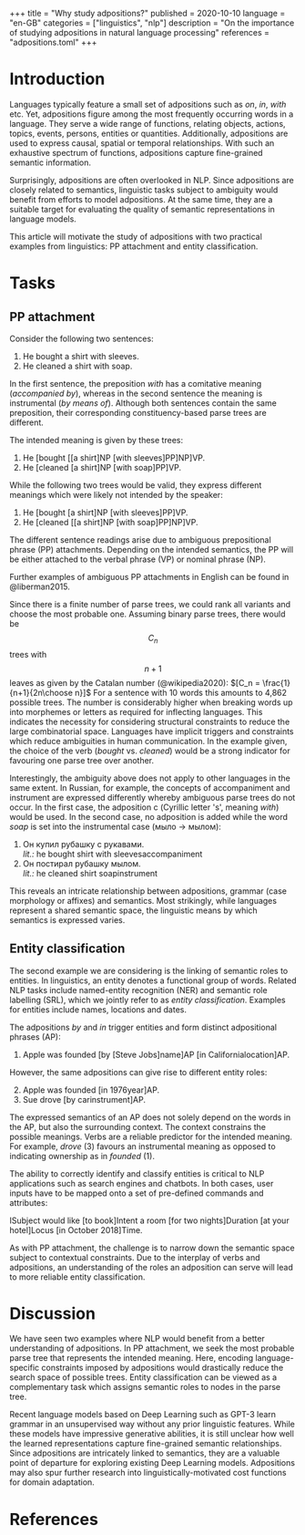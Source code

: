 +++
title       = "Why study adpositions?"
published   = 2020-10-10
language    = "en-GB"
categories  = ["linguistics", "nlp"]
description = "On the importance of studying adpositions in natural language processing"
references  = "adpositions.toml"
+++

# Introduction
Languages typically feature a small set of adpositions such as *on*, *in*, *with* etc. Yet, adpositions figure among the most frequently occurring words in a language. They serve a wide range of functions, relating objects, actions, topics, events, persons, entities or quantities. Additionally, adpositions are used to express causal, spatial or temporal relationships. With such an exhaustive spectrum of functions, adpositions capture fine-grained semantic information.

Surprisingly, adpositions are often overlooked in NLP. Since adpositions are closely related to semantics, linguistic tasks subject to ambiguity would benefit from efforts to model adpositions. At the same time, they are a suitable target for evaluating the quality of semantic representations in language models.

This article will motivate the study of adpositions with two practical examples from linguistics: PP attachment and entity classification.

# Tasks
## PP attachment
Consider the following two sentences:

1. He bought a shirt with sleeves.
2. He cleaned a shirt with soap.

In the first sentence, the preposition *with* has a comitative meaning (*accompanied by*), whereas in the second sentence the meaning is instrumental (*by means of*). Although both sentences contain the same preposition, their corresponding constituency-based parse trees are different.

The intended meaning is given by these trees:
1. He [bought [[a shirt]<tag>NP</tag> [with sleeves]<tag>PP</tag>]<tag>NP</tag>]<tag>VP</tag>.
2. He [cleaned [a shirt]<tag>NP</tag> [with soap]<tag>PP</tag>]<tag>VP</tag>.

While the following two trees would be valid, they express different meanings which were likely not intended by the speaker:
1. He [bought [a shirt]<tag>NP</tag> [with sleeves]<tag>PP</tag>]<tag>VP</tag>.
2. He [cleaned [[a shirt]<tag>NP</tag> [with soap]<tag>PP</tag>]<tag>NP</tag>]<tag>VP</tag>.

The different sentence readings arise due to ambiguous prepositional phrase (PP) attachments. Depending on the intended semantics, the PP will be either attached to the verbal phrase (VP) or nominal phrase (NP).

Further examples of ambiguous PP attachments in English can be found in @liberman2015.

Since there is a finite number of parse trees, we could rank all variants and choose the most probable one. Assuming binary parse trees, there would be $$C_n$$ trees with $$n + 1$$ leaves as given by the Catalan number (@wikipedia2020): $[C_n = \frac{1}{n+1}{2n\choose n}]$ For a sentence with 10 words this amounts to 4,862 possible trees. The number is considerably higher when breaking words up into morphemes or letters as required for inflecting languages. This indicates the necessity for considering structural constraints to reduce the large combinatorial space. Languages have implicit triggers and constraints which reduce ambiguities in human communication. In the example given, the choice of the verb (*bought* vs. *cleaned*) would be a strong indicator for favouring one parse tree over another.

Interestingly, the ambiguity above does not apply to other languages in the same extent. In Russian, for example, the concepts of accompaniment and instrument are expressed differently whereby ambiguous parse trees do not occur. In the first case, the adposition с (Cyrillic letter 's', meaning *with*) would be used. In the second case, no adposition is added while the word *soap* is set into the instrumental case (мыло → мылом):

1. Он купил рубашку с рукавами. \
   *lit.:* he bought shirt with sleeves<tag>accompaniment</tag>
2. Он постирал рубашку мылом. \
   *lit.:* he cleaned shirt soap<tag>instrument</tag>

This reveals an intricate relationship between adpositions, grammar (case morphology or affixes) and semantics. Most strikingly, while languages represent a shared semantic space, the linguistic means by which semantics is expressed varies.

## Entity classification
The second example we are considering is the linking of semantic roles to entities. In linguistics, an entity denotes a functional group of words. Related NLP tasks include named-entity recognition (NER) and semantic role labelling (SRL), which we jointly refer to as *entity classification*. Examples for entities include names, locations and dates.

The adpositions *by* and *in* trigger entities and form distinct adpositional phrases (AP):

1. Apple was founded [by [Steve Jobs]<tag>name</tag>]<tag>AP</tag> [in California<tag>location</tag>]<tag>AP</tag>.

However, the same adpositions can give rise to different entity roles:

2. Apple was founded [in 1976<tag>year</tag>]<tag>AP</tag>.
3. Sue drove [by car<tag>instrument</tag>]<tag>AP</tag>.

The expressed semantics of an AP does not solely depend on the words in the AP, but also the surrounding context. The context constrains the possible meanings. Verbs are a reliable predictor for the intended meaning. For example, *drove* (3) favours an instrumental meaning as opposed to indicating ownership as in *founded* (1).

The ability to correctly identify and classify entities is critical to NLP applications such as search engines and chatbots. In both cases, user inputs have to be mapped onto a set of pre-defined commands and attributes:

I<tag>Subject</tag> would like [to book]<tag>Intent</tag> a room [for two nights]<tag>Duration</tag> [at your hotel]<tag>Locus</tag> [in October 2018]<tag>Time</tag>.

As with PP attachment, the challenge is to narrow down the semantic space subject to contextual constraints. Due to the interplay of verbs and adpositions, an understanding of the roles an adposition can serve will lead to more reliable entity classification.

# Discussion
We have seen two examples where NLP would benefit from a better understanding of adpositions. In PP attachment, we seek the most probable parse tree that represents the intended meaning. Here, encoding language-specific constraints imposed by adpositions would drastically reduce the search space of possible trees. Entity classification can be viewed as a complementary task which assigns semantic roles to nodes in the parse tree.

Recent language models based on Deep Learning such as GPT-3 learn grammar in an unsupervised way without any prior linguistic features. While these models have impressive generative abilities, it is still unclear how well the learned representations capture fine-grained semantic relationships. Since adpositions are intricately linked to semantics, they are a valuable point of departure for exploring existing Deep Learning models. Adpositions may also spur further research into linguistically-motivated cost functions for domain adaptation.

# References
<references/>
